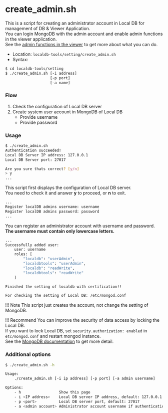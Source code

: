 # create_admin.sh

This is a script for creating an administrator account in Local DB for management of DB & Viewer Application.<br>
You can login MongoDB with the admin account and enable admin functions in the viewer application.<br>
See the [admin functions in the viewer](../viewer.md) to get more about what you can do.

- Location: `localdb-tools/setting/create_admin.sh`
- Syntax:
```bash
$ cd localdb-tools/setting
$ ./create_admin.sh [-i address]
                    [-p port]
                    [-a name]
```

### Flow

1. Check the configuration of Local DB server
2. Create system user account in MongoDB of Local DB
    - Provide username
    - Provide password

### Usage

```bash
$ ./create_admin.sh
Authentication succeeded!
Local DB Server IP address: 127.0.0.1
Local DB Server port: 27017

Are you sure thats correct? [y/n]
> y
...
```

This script first displays the configuration of Local DB server.<br>
You need to check it and answer **y** to proceed, or **n** to exit.

```bash
...
Register localDB admins username: username
Register localDB admins password: password
...
```

You can register an administrator account with username and password.<br>
**The username must contain only lowercase letters.**

```bash
...
Successfully added user:
    user: username
    roles: [
        "localdb": "userAdmin",
        "localdbtools": "userAdmin",
        "localdb": "readWrite",
        "localdbtools": "readWrite"
    ]

Finished the setting of localdb with certification!!

For checking the setting of Local DB: /etc/mongod.conf
```

!!! Note
    This script just creates the account, not change the setting of MongoDB.<br>

!!! Recommend
    You can improve the security of data access by locking the Local DB.<br>
    If you want to lock Local DB, set `security.authorization: enabled` in `etc/mongod.conf` and restart mongod instance.<br>
    See the [MongoDB documentation](https://docs.mongodb.com/manual/tutorial/enable-authentication/) to get more detail.


### Additional options

```bash
$ ./create_admin.sh -h

Usage:
    ./create_admin.sh [-i ip address] [-p port] [-a admin username]

Options:
    - h                 Show this page
    - i <IP address>    Local DB server IP address, default: 127.0.0.1
    - p <port>          Local DB server port, default: 27017
    - a <admin account> Administrator account username if authentication required
```
